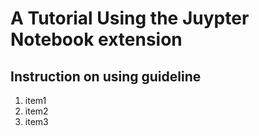 # A Tutorial Using the Juypter Notebook extension

## Instruction on using guideline
1.  item1
2.  item2
3.  item3
